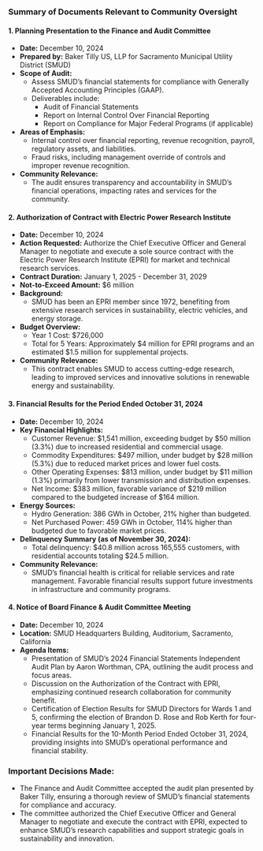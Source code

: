### Summary of Documents Relevant to Community Oversight

#### 1. **Planning Presentation to the Finance and Audit Committee**
- **Date:** December 10, 2024
- **Prepared by:** Baker Tilly US, LLP for Sacramento Municipal Utility District (SMUD)
- **Scope of Audit:**
  - Assess SMUD’s financial statements for compliance with Generally Accepted Accounting Principles (GAAP).
  - Deliverables include:
    - Audit of Financial Statements
    - Report on Internal Control Over Financial Reporting
    - Report on Compliance for Major Federal Programs (if applicable)
- **Areas of Emphasis:**
  - Internal control over financial reporting, revenue recognition, payroll, regulatory assets, and liabilities.
  - Fraud risks, including management override of controls and improper revenue recognition.
- **Community Relevance:**
  - The audit ensures transparency and accountability in SMUD’s financial operations, impacting rates and services for the community.

#### 2. **Authorization of Contract with Electric Power Research Institute**
- **Date:** December 10, 2024
- **Action Requested:** Authorize the Chief Executive Officer and General Manager to negotiate and execute a sole source contract with the Electric Power Research Institute (EPRI) for market and technical research services.
- **Contract Duration:** January 1, 2025 - December 31, 2029
- **Not-to-Exceed Amount:** $6 million
- **Background:**
  - SMUD has been an EPRI member since 1972, benefiting from extensive research services in sustainability, electric vehicles, and energy storage.
- **Budget Overview:**
  - Year 1 Cost: $726,000
  - Total for 5 Years: Approximately $4 million for EPRI programs and an estimated $1.5 million for supplemental projects.
- **Community Relevance:**
  - This contract enables SMUD to access cutting-edge research, leading to improved services and innovative solutions in renewable energy and sustainability.

#### 3. **Financial Results for the Period Ended October 31, 2024**
- **Date:** December 10, 2024
- **Key Financial Highlights:**
  - Customer Revenue: $1,541 million, exceeding budget by $50 million (3.3%) due to increased residential and commercial usage.
  - Commodity Expenditures: $497 million, under budget by $28 million (5.3%) due to reduced market prices and lower fuel costs.
  - Other Operating Expenses: $813 million, under budget by $11 million (1.3%) primarily from lower transmission and distribution expenses.
  - Net Income: $383 million, favorable variance of $219 million compared to the budgeted increase of $164 million.
- **Energy Sources:**
  - Hydro Generation: 386 GWh in October, 21% higher than budgeted.
  - Net Purchased Power: 459 GWh in October, 114% higher than budgeted due to favorable market prices.
- **Delinquency Summary (as of November 30, 2024):**
  - Total delinquency: $40.8 million across 165,555 customers, with residential accounts totaling $24.5 million.
- **Community Relevance:**
  - SMUD’s financial health is critical for reliable services and rate management. Favorable financial results support future investments in infrastructure and community programs.

#### 4. **Notice of Board Finance & Audit Committee Meeting**
- **Date:** December 10, 2024
- **Location:** SMUD Headquarters Building, Auditorium, Sacramento, California
- **Agenda Items:**
  - Presentation of SMUD’s 2024 Financial Statements Independent Audit Plan by Aaron Worthman, CPA, outlining the audit process and focus areas.
  - Discussion on the Authorization of the Contract with EPRI, emphasizing continued research collaboration for community benefit.
  - Certification of Election Results for SMUD Directors for Wards 1 and 5, confirming the election of Brandon D. Rose and Rob Kerth for four-year terms beginning January 1, 2025.
  - Financial Results for the 10-Month Period Ended October 31, 2024, providing insights into SMUD’s operational performance and financial stability.

### Important Decisions Made:
- The Finance and Audit Committee accepted the audit plan presented by Baker Tilly, ensuring a thorough review of SMUD’s financial statements for compliance and accuracy.
- The committee authorized the Chief Executive Officer and General Manager to negotiate and execute the contract with EPRI, expected to enhance SMUD’s research capabilities and support strategic goals in sustainability and innovation.
